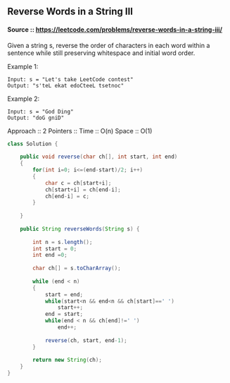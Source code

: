 ## Reverse Words in a String III

#### Source :: https://leetcode.com/problems/reverse-words-in-a-string-iii/

Given a string s, reverse the order of characters in each word within a sentence while still 
preserving whitespace and initial word order.


Example 1:
```
Input: s = "Let's take LeetCode contest"
Output: "s'teL ekat edoCteeL tsetnoc"
```
Example 2:
```
Input: s = "God Ding"
Output: "doG gniD"
```

Approach :: 2 Pointers :: Time :: O(n) Space :: O(1)

```java
class Solution {
    
    public void reverse(char ch[], int start, int end)
    {
        for(int i=0; i<=(end-start)/2; i++)
        {
            char c = ch[start+i];
            ch[start+i] = ch[end-i];
            ch[end-i] = c;
        }
        
    }
    
    public String reverseWords(String s) {
        
        int n = s.length();
        int start = 0;
        int end =0;
        
        char ch[] = s.toCharArray();
        
        while (end < n)
        {
            start = end;
            while(start<n && end<n && ch[start]==' ')
                start++;
            end = start;
            while(end < n && ch[end]!=' ')
                end++;
            
            reverse(ch, start, end-1);                      
        }
        
        return new String(ch);
    }
}
```